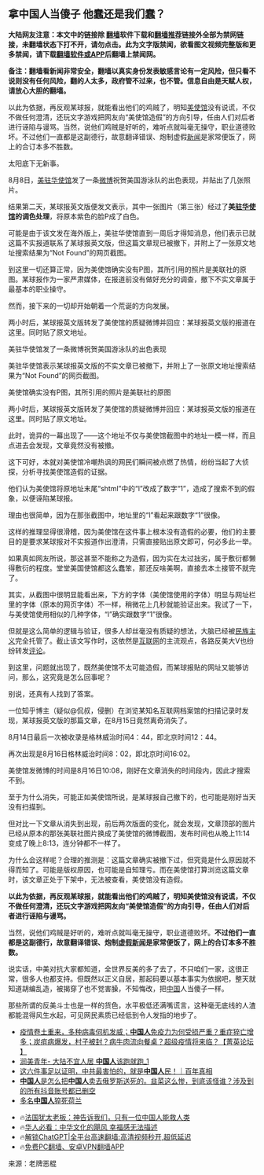  <!-- 面包屑导航 --> <h2>拿中国人当傻子 他蠢还是我们蠢？</h2> <p class="notice"><b>大陆网友注意：本文中的链接除 <a href="https://github.com/bannedbook/fanqiang" >翻墙</a>软件下载和<a href="https://github.com/killgcd/justmysocks/blob/master/README.md">翻墙推荐</a>链接外全部为禁网链接，未翻墙状态下打不开，请勿点击。此为文字版禁闻，欲看图文视频完整版和更多禁闻，请下载<a href="https://github.com/bannedbook/fanqiang">翻墙软件或APP</a>后翻墙上禁闻网。</p><p>备注：翻墙看新闻非常安全，翻墙以真实身份发表敏感言论有一定风险，但只看不说则没有任何风险，翻的人太多，政府管不过来，也不管。信息自由是天赋人权，请放心大胆的翻墙。</b></p>  <div class="entry"> <p id="summary">以此为依据，再反观某球报，就能看出他们的鸡贼了，明知<a href="https://www.bannedbook.org/bnews/tag/%e7%be%8e%e4%bd%bf%e9%a6%86/" class="st_tag internal_tag" rel="tag" title="标签 美使馆 下的日志">美使馆</a>没有说谎，不仅不做任何澄清，还玩文字游戏把网友向“美使馆造假”的方向引导，任由人们对后者进行诬陷与谩骂。当然，说他们鸡贼是好听的，难听点就叫毫无操守，职业道德败坏。不过他们一直都是这副德行，故意翻译错误、炮制虚假<span class='wp_keywordlink_affiliate'><a href="https://www.bannedbook.org/" title="新闻">新闻</a></span>是家常便饭了，网上的合订本多不胜数。</p> <p>太阳底下无新事。</p> <p>8月8日，<a href="https://www.bannedbook.org/bnews/tag/%E7%BE%8E%E9%A9%BB%E5%8D%8E%E4%BD%BF%E9%A6%86/" class="st_tag internal_tag" rel="tag" title="标签 美驻华使馆 下的日志">美驻华使馆</a>发了一条<a href="https://www.bannedbook.org/bnews/tag/%e5%be%ae%e5%8d%9a/" class="st_tag internal_tag" rel="tag" title="标签 微博 下的日志">微博</a>祝贺美国游泳队的出色表现，并贴出了几张照片。</p> <p>结果第二天，某球报英文版便发文表示，其中一张图片（第三张）经过了<strong>美<a href="https://www.bannedbook.org/bnews/tag/%E9%A9%BB%E5%8D%8E%E4%BD%BF%E9%A6%86/" class="st_tag internal_tag" rel="tag" title="标签 驻华使馆 下的日志">驻华使馆</a>的调色处理</strong>，将原本紫色的脸P成了白色。</p> <p>可能是由于该文发在海外版上，美驻华使馆直到一周后才得知消息，他们表示已就这篇不实报道联系了某球报英文版，但这篇文章现已被撤下，并附上了一张原文地址搜索结果为“Not Found”的网页截图。</p> <p>到这里一切还算正常，因为美使馆确实没有P图，其所引用的照片是美联社的原图。某球报作为一家严肃媒体，在报道前没有做好充分的调查，撤下不实文章属于最基本的职业操守。</p> <p>然而，接下来的一切却开始朝着一个荒诞的方向发展。</p> <p>两小时后，某球报英文版转发了美使馆的质疑微博并回应：某球报英文版的报道在这里。同时贴了原文地址。</p> <p>美驻华使馆发了一条微博祝贺美国游泳队的出色表现</p> <p></p>  <p>美驻华使馆表示某球报英文版的不实文章已被撤下，并附上了一张原文地址搜索结果为“Not Found”的网页截图。</p> <p>美使馆确实没有P图，其所引用的照片是美联社的原图</p> <p>两小时后，某球报英文版转发了美使馆的质疑微博并回应：某球报英文版的报道在这里。同时贴了原文地址。</p> <p>此时，诡异的一幕出现了——这个地址不仅与美使馆截图中的地址一模一样，而且点进去会发现，文章竟然没有被撤。</p> <p>这下可好，本就对美使馆冷嘲热讽的网民们瞬间被点燃了热情，纷纷当起了大侦探，分析寻找美使馆造假的证据。</p> <p>他们认为美使馆将原地址末尾“shtml”中的“l”改成了数字“1”，造成了搜索不到的假象，以便诬陷某球报。</p> <p>理由也很简单，因为在那张截图中，地址里的“l”看起来跟数字“1”很像。</p> <p></p> <p>这样的推理显得很滑稽，因为美使馆在这件事上根本没有造假的必要，他们的主要目的是要求某球报对不实报道作出澄清，只需直接贴出原文即可，何必多此一举。</p> <p>如果真如网友所说，那这甚至不能称之为造假，因为实在太过拙劣，属于敷衍都懒得敷衍的程度。堂堂美国使馆都这么蠢笨，那还反啥美啊，直接去本土接管不就完了。</p>  <p>其实，从截图中很明显能看出来，下方的字体（美使馆使用的字体）明显与网址栏里的字体（原本的网页字体）不一样，稍微花上几秒就能验证出来。我试了一下，与美使馆使用相似的几种字体，“l”确实跟数字“1”很像。</p> <p></p> <p>但就是这么简单的逻辑与验证，很多人却丝毫没有质疑的想法，大脑已经被<span class='wp_keywordlink'><a href="https://www.bannedbook.org/forum11/topic333.html" title="禁片：民族主义和三座大山" target="_blank">民族主义</a></span>完全托管了。截止该文写作时，这依然是<a href="https://www.bannedbook.org/bnews/tag/%e4%ba%92%e8%81%94%e7%bd%91/" class="st_tag internal_tag" rel="tag" title="标签 互联网 下的日志">互联网</a>的主流观点，各路反美大V也纷纷转发<span class='wp_keywordlink_affiliate'><a href="https://www.bannedbook.org/bnews/comments/" title="新闻评论" target="_blank">评论</a></span>。</p> <p>到这里，问题就出现了，既然美使馆不太可能造假，而某球报贴的网址又能够访问，那么，这究竟是怎么回事呢？</p> <p>别说，还真有人找到了答案。</p> <p>一位知乎博主（疑似@侃叔，侵删）在浏览某知名互联网档案馆的扫描记录时发现，某球报英文版的那篇文章，在8月15日竟然离奇消失了。</p> <p>8月14日最后一次被收录是格林威治时间4：44，即北京时间12：44。</p> <p></p> <p>再次出现是8月16日格林威治时间8：02，即北京时间16:02。</p> <p></p>  <p>美使馆发微博的时间是8月16日10:08，刚好在文章消失的时间段内，因此才搜索不到。</p> <p>至于为什么消失，可能正如美使馆所说，是某球报自己撤下的，也可能是刚好当天没有扫描到。</p> <p>但对比一下文章从消失到出现，前后两次版面的变化，就会发现，文章顶部的图片已经从原本的那张美联社图片换成了美使馆的微博截图，发布时间也从晚上11:14变成了晚上8:13，连分钟都不一样了。</p> <p></p> <p>为什么会这样呢？合理的推测是：这篇文章确实被撤下过，但究竟是什么原因就不得而知了。可能是版权原因，也可能是自知理亏。而在美使馆打算浏览这篇文章时，该文章正处于下架中，无法被查看，美使馆没有造假。</p> <p><strong>以此为依据，再反观某球报，就能看出他们的鸡贼了，明知美使馆没有说谎，不仅不做任何澄清，还玩文字游戏把网友向“美使馆造假”的方向引导，任由人们对后者进行诬陷与谩骂。</strong></p> <p>当然，说他们鸡贼是好听的，难听点就叫毫无操守，职业道德败坏。<strong>不过他们一直都是这副德行，故意翻译错误、炮制<a href="https://www.bannedbook.org/bnews/tag/%E8%99%9A%E5%81%87%E6%96%B0%E9%97%BB/" class="st_tag internal_tag" rel="tag" title="标签 虚假新闻 下的日志">虚假新闻</a>是家常便饭了，网上的合订本多不胜数。</strong></p> <p>说实话，中美对抗大家都知道，全世界反美的多了去了，不只咱们一家，这很正常，很多人也都支持。但既然以正义自居，那起码要以基本事实为依据吧，整天就知道胡编乱造，被揭穿了也不觉害臊，不知悔改，把<span class='wp_keywordlink_affiliate'><a href="https://www.bannedbook.org/" title="中国" target="_blank">中国</a></span>人当傻子一样。</p> <p>那些所谓的反美斗士也是一样的货色，水平极低还满嘴谎言，这种毫无底线的人渣都能混得风生水起，可见网民素质已经低到令人发指的地步了。</p> <!--<div id="taboola-mid-1"></div>--><ul class='op-related-articles' title='相关阅读'> <li><a href='https://www.bannedbook.org/bnews/bannedvideo/20240821/2077175.html' target='_blank'>疫情卷土重来，多种病毒伺机发威；<b>中国人</b>免疫力为何受损严重？重症猝亡增多；炭疽病爆发，村子被封？病牛肉流向餐桌？超级疫情将来临？【菁英论坛 】</a></li> <li><a href='https://www.bannedbook.org/bnews/bannedvideo/20240821/2077127.html' target='_blank'>润美青年- 大陆不宜人居 <b>中国人</b>该跑就跑_1</a></li> <li><a href='https://www.bannedbook.org/bnews/sohnews/20240820/2076959.html' target='_blank'>这六件事足以证明，中共最害怕的，就是<b>中国人</b>民！｜百年真相</a></li> <li><a href='https://www.bannedbook.org/bnews/sohnews/20240820/2076942.html' target='_blank'><b>中国人</b>是怎么把<b>中国人</b>卖去俄罗斯送死的。韭菜这么惨，到底该怪谁？涉及到的所有抖音账号都已删空</a></li> <li><a href='https://www.bannedbook.org/bnews/bannedvideo/20240820/2076811.html' target='_blank'>多名<b>中国人</b>猝死荷兰</a></li> </ul> <ul class="texttj"> <li>🔥<a href="https://www.bannedbook.org/bnews/ssgc/20230219/1850782.html" target="_blank">法国犹太老板：神告诉我们，只有一位中国人能救人类</a></li> <li>🔥<a href="https://www.bannedbook.org/bnews/comments/20220220/1694796.html" target="_blank">华人必看：中华文化的飓风 幸福感无法描述</a></li> <li>🔥<a href="https://github.com/bannedbook/fanqiang/wiki/V2ray%E6%9C%BA%E5%9C%BA" target="_blank">解锁ChatGPT|全平台高速翻墙:高清视频秒开,超低延迟</a></li> <li>🔥<a href="https://github.com/bannedbook/fanqiang/wiki/%E7%A6%81%E9%97%BB%E7%BD%91%E5%AE%89%E5%8D%93%E7%BF%BB%E5%A2%99%E6%96%B0%E9%97%BBAPP" target="_blank">免费PC翻墙、安卓VPN翻墙APP</a></li> </ul><p class="src-info">来源：老牌恶棍 </p> <a name='sharetosocial'></a> <div style="margin-bottom:5px;padding-bottom:5px;clear:both"> <div id="archive-pix-1" class="banner-ads"> <!-- AuctionX Display platform tag START --> <div id="27602x728x90x621x_ADSLOT1" clicktrack="%%CLICK_URL_ESC%%"></div>  <!-- AuctionX Display platform tag END --> </div> <div id="archive-pix-2" class="banner-ads"> <!-- AuctionX Display platform tag START --> <div id="27556x300x250x621x_ADSLOT1" clicktrack="%%CLICK_URL_ESC%%" style="margin:0 auto;text-align:center"></div>  <!-- AuctionX Display platform tag END --> </div> </div>  <div id="archive-pix-1" class="banner-ads"> <!-- AuctionX Display platform tag START --> <div id="27603x728x90x621x_ADSLOT1" clicktrack="%%CLICK_URL_ESC%%"></div>  <!-- AuctionX Display platform tag END --> </div> </div><!--END ENTRY--> 